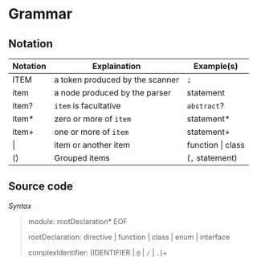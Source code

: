 # Grammar

## Notation

|Notation|Explaination|Example(s)|
|-|-|-|
|ITEM|a token produced by the scanner|`;`|
|item|a node produced by the parser|statement|
|item?|`item` is facultative|`abstract`?|
|item*|zero or more of `item`|statement*|
|item+|one or more of `item`|statement+|
|\||item or another item|function \| class|
|()|Grouped items|(`,` statement)|

## Source code

*Syntax*
> module: rootDeclaration* EOF
> 
> rootDeclaration: directive | function | class | enum | interface
> 
> complexIdentifier: (IDENTIFIER | `@` | `/` | `.`)+
